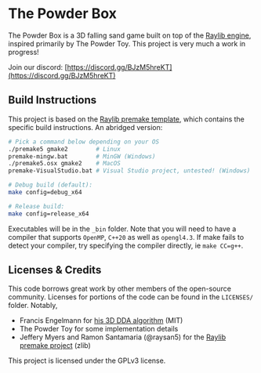 # The Powder Box

The Powder Box is a 3D falling sand game built on top of the [Raylib engine](https://www.raylib.com/), inspired primarily by The Powder Toy. This project is very much a work in progress!

Join our discord: [https://discord.gg/BJzM5hreKT](https://discord.gg/BJzM5hreKT)

## Build Instructions

This project is based on the [Raylib premake template](https://github.com/raylib-extras/game-premake), which contains the specific build instructions. An abridged version:

```bash
# Pick a command below depending on your OS
./premake5 gmake2        # Linux
premake-mingw.bat        # MinGW (Windows)
./premake5.osx gmake2    # MacOS
premake-VisualStudio.bat # Visual Studio project, untested! (Windows)

# Debug build (default):
make config=debug_x64

# Release build:
make config=release_x64
```

Executables will be in the `_bin` folder. Note that you will need to have a compiler that supports `OpenMP`, `C++20` as well as `opengl4.3`. If make fails to detect your compiler, try specifying the compiler directly, ie `make CC=g++`.


## Licenses & Credits

This code borrows great work by other members of the open-source community. Licenses for portions of the code can be found in the `LICENSES/` folder. Notably,

- Francis Engelmann for [his 3D DDA algorithm](https://github.com/francisengelmann/fast_voxel_traversal) (MIT)
- The Powder Toy for some implementation details
- Jeffery Myers and Ramon Santamaria (@raysan5) for the [Raylib premake project](https://github.com/raylib-extras/game-premake) (zlib)

This project is licensed under the GPLv3 license.
